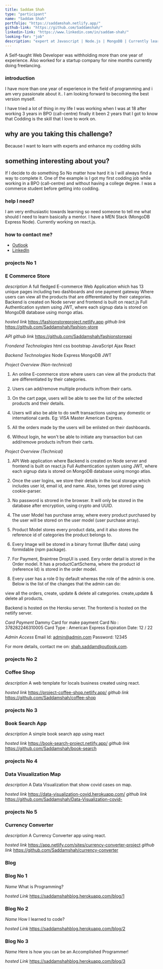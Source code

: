 ```yaml
---
title: Saddam Shah
type: "participant"
name: "Saddam Shah"
portfolio: "https://saddamshah.netlify.app/"
github-link: "https://github.com/Saddamshah/"
linkedin-link: "https://www.linkedin.com/in/saddam-shah/"
looking-for: "job"
description: "expert at Javascript | Node.js | MongoDB | Currently learning React"
---
```


A Self-taught Web Developer was withholding more than one year of experience. Also worked for a startup company for nine months currently doing freelancing.

### introduction

I have more than one year of experience in the field of programming and i am very passionate about it..  I am looking forward to becoming the best version myself. 

I have tried a lot of thing in my life  I was working when I was at 18 after working  3 years in BPO (call-centre) finally it been 2 years that I got to know that Codding is the skill that I love to work on. 

## why are you taking this challenge?

Because I want to learn with experts and enhance my codding skills 

## something interesting about you?

If I decide to do something So No matter how hard it is I will always find a way to complete it. One of the example is I got my first codding job while working in a BPO (call-centre) and without having a college degree. I was a commerce student before getting into codding.

### help I need?

I am very enthusiastic towards learning so need someone to tell me what should I need to learn basically a mentor.
I have a MEN Stack  (MongoDB Express Node). Currently working on react.js.

### how to contact me?

- [Outlook](mailto:shah.saddam@outlook.com)
- [LinkedIn](https://www.linkedin.com/in/saddam-shah/)

### projects No 1

### E Commerce Store
_description_ A full fledged E-commerce Web Application which has 13 unique pages including two dashboards and one payment gateway Where users can view all the products that are differentiated by their categories. 
Backend is created on Node server and frontend is built on react.js
Full Authentication system using JWT, where each signup data is stored on MongoDB database using mongo atlas.

_hosted link_ https://fashionstoreproject.netlify.app
_github link_ https://github.com/Saddamshah/fashion-store

_API github link_ https://github.com/Saddamshah/fashionstoreapi

_Frondend Technologies_
html
css
bootstrap
JavaScript
Ajax
React

_Backend Technologies_
Node
Express
MongoDB
JWT

_Project Overview (Non-technical)_
1. An online E-commerce store where users can view all the products that are differentiated by their categories.
2. Users can add/remove multiple products in/from their carts.
3. On the cart page, users will be able to see the list of the selected products and their details.

4. Users will also be able to do swift transactions using any domestic or international cards. 
Eg: VISA Master American Express.
5. All the orders made by the users will be enlisted on their dashboards.
6. Without login, he won't be able to initiate any transaction but can add/remove products in/from their carts.

_Project Overview (Technical)_
1. API Web application where Backend is created on Node server and frontend is built on react.js
Full Authentication system using JWT, where each signup data is stored on MongoDB database using mongo atlas.
2. Once the user logins, we store their details in the local storage
which includes user Id, email id, and name. Also, tomes get stored using cookie-parser.

3. No password is strored in the browser. It will only be stored in the database after encryption, using crypto and UUID.
4. The user Model has purchase array, where every product purchased by the user will be stored on the user model (user purchase array).
5. Product Model stores every product data, and it also stores the reference id of categories the product belongs to.
6. Every Image will be stored in a binary format (Buffer data) using formidable (npm package).

7. For Payment, Braintree DropUI is used. Eery order detail is stored in the Order model. It has a productCartSchema, where the product id (reference Id) is stored in the order model.
8. Every user has a role 0 by default whereas the role of the admin is one. Below is the list of the changes that the admin can do: 

view all the orders,
create, update & delete all categories.
create,update & delete all products.

Backend is hosted on the Heroku server.
The frontend is hosted on the netlify server.

_Card Payment_ Dammy Card for make payment
Card No : 378282246310005
Card Type : American Express
Expiration Date: 12 / 22

_Admin Access_
Email Id: admin@admin.com
Password: 12345

For more details, contact me on: shah.saddam@outlook.com.

### projects No 2

### Coffee Shop 
_description_ A web template for locals business created using react.

_hosted link_ https://project-coffee-shop.netlify.app/
_github link_ https://github.com/Saddamshah/coffee-shop

### projects No 3

### Book Search App 
_description_ A simple book search app using react

_hosted link_ https://book-search-project.netlify.app/
_github link_ https://github.com/Saddamshah/book-search

### projects No 4

### Data Visualization Map 
_description_ A Data Visualization that show covid cases on map.

_hosted link_ https://data-visualization-covid.herokuapp.com/
_github link_ https://github.com/Saddamshah/Data-Visualization-covid-


### projects No 5

### Currency Converter 
_description_ A Currency Converter app using react.

 _hosted link_ https://app.netlify.com/sites/currency-converter-project
_github link_ https://github.com/Saddamshah/currency-converter


### Blog

### Blog No 1
_Name_ What is Programming?

_hosted Link_ https://saddamshahblog.herokuapp.com/blog/1

### Blog No 2
_Name_ How I learned to code?

_hosted Link_ https://saddamshahblog.herokuapp.com/blog/2

### Blog No 3
_Name_ Here is how you can be an Accomplished Programmer!

_hosted Link_ https://saddamshahblog.herokuapp.com/blog/3




